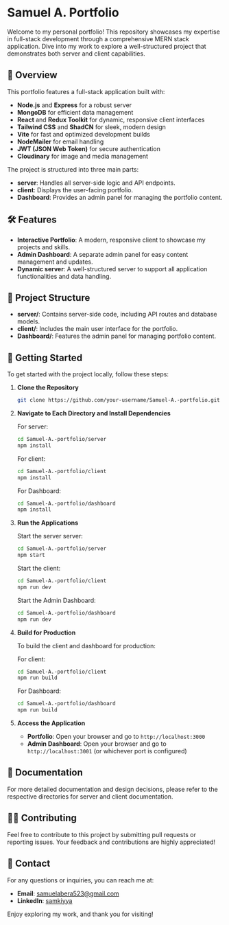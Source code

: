 # Samuel A. Portfolio

Welcome to my personal portfolio! This repository showcases my expertise in full-stack development through a comprehensive MERN stack application. Dive into my work to explore a well-structured project that demonstrates both server and client capabilities.

## 🚀 Overview

This portfolio features a full-stack application built with:

- **Node.js** and **Express** for a robust server
- **MongoDB** for efficient data management
- **React** and **Redux Toolkit** for dynamic, responsive client interfaces
- **Tailwind CSS** and **ShadCN** for sleek, modern design
- **Vite** for fast and optimized development builds
- **NodeMailer** for email handling
- **JWT (JSON Web Token)** for secure authentication
- **Cloudinary** for image and media management

The project is structured into three main parts:

- **server**: Handles all server-side logic and API endpoints.
- **client**: Displays the user-facing portfolio.
- **Dashboard**: Provides an admin panel for managing the portfolio content.

## 🛠️ Features

- **Interactive Portfolio**: A modern, responsive client to showcase my projects and skills.
- **Admin Dashboard**: A separate admin panel for easy content management and updates.
- **Dynamic server**: A well-structured server to support all application functionalities and data handling.

## 📁 Project Structure

- **server/**: Contains server-side code, including API routes and database models.
- **client/**: Includes the main user interface for the portfolio.
- **Dashboard/**: Features the admin panel for managing portfolio content.

## 🚧 Getting Started

To get started with the project locally, follow these steps:

1. **Clone the Repository**

   ```bash
   git clone https://github.com/your-username/Samuel-A.-portfolio.git
   ```

2. **Navigate to Each Directory and Install Dependencies**

   For server:

   ```bash
   cd Samuel-A.-portfolio/server
   npm install
   ```

   For client:

   ```bash
   cd Samuel-A.-portfolio/client
   npm install
   ```

   For Dashboard:

   ```bash
   cd Samuel-A.-portfolio/dashboard
   npm install
   ```

3. **Run the Applications**

   Start the server server:

   ```bash
   cd Samuel-A.-portfolio/server
   npm start
   ```

   Start the client:

   ```bash
   cd Samuel-A.-portfolio/client
   npm run dev
   ```

   Start the Admin Dashboard:

   ```bash
   cd Samuel-A.-portfolio/dashboard
   npm run dev
   ```

4. **Build for Production**

   To build the client and dashboard for production:

   For client:

   ```bash
   cd Samuel-A.-portfolio/client
   npm run build
   ```

   For Dashboard:

   ```bash
   cd Samuel-A.-portfolio/dashboard
   npm run build
   ```

5. **Access the Application**

   - **Portfolio**: Open your browser and go to `http://localhost:3000`
   - **Admin Dashboard**: Open your browser and go to `http://localhost:3001` (or whichever port is configured)

## 📄 Documentation

For more detailed documentation and design decisions, please refer to the respective directories for server and client documentation.

## 🧑‍💻 Contributing

Feel free to contribute to this project by submitting pull requests or reporting issues. Your feedback and contributions are highly appreciated!

## 📧 Contact

For any questions or inquiries, you can reach me at:

- **Email**: [samuelabera523@gmail.com](mailto:samuelabera523@gmail.com)
- **LinkedIn**: [samkiyya](https://linkedin.com/in/samkiyya)

Enjoy exploring my work, and thank you for visiting!
